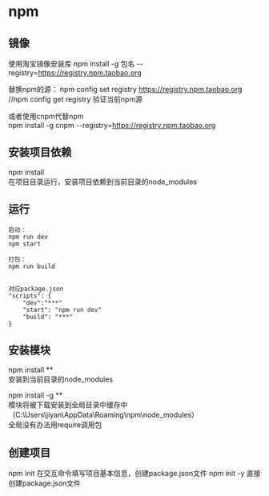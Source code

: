 # npm

## 镜像

使用淘宝镜像安装库
npm install -g  包名 --registry=https://registry.npm.taobao.org

替换npm的源：
npm config set registry https://registry.npm.taobao.org
//npm config get registry  验证当前npm源

或者使用cnpm代替npm  
npm install -g cnpm --registry=https://registry.npm.taobao.org  

## 安装项目依赖

npm install  
在项目目录运行，安装项目依赖到当前目录的node_modules

## 运行

```
启动：
npm run dev  
npm start  

打包：
npm run build  


对应package.json  
"scripts": {
    "dev":"***"
    "start": "npm run dev"  
    "build": "***"
}
```

## 安装模块

npm install **  
安装到当前目录的node_modules  

npm install -g  **  
模块将被下载安装到全局目录中缓存中（C:\Users\jiyan\AppData\Roaming\npm\node_modules）  
全局没有办法用require调用包


## 创建项目

npm init
在交互命令填写项目基本信息，创建package.json文件
npm init -y  直接创建package.json文件
